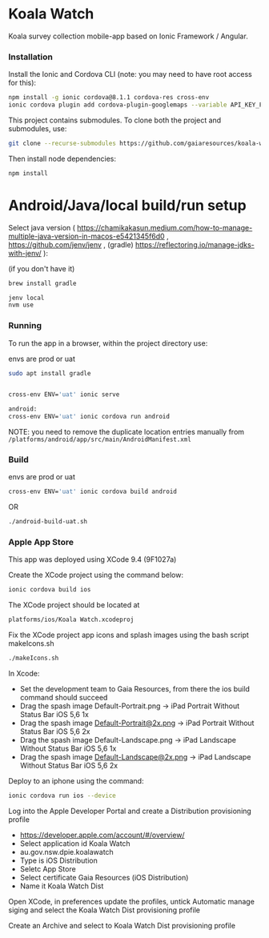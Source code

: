 # Koala Watch

Koala survey collection mobile-app based on Ionic Framework / Angular.

### Installation

Install the Ionic and Cordova CLI (note: you may need to have root access for this):

```bash
npm install -g ionic cordova@8.1.1 cordova-res cross-env
ionic cordova plugin add cordova-plugin-googlemaps --variable API_KEY_FOR_ANDROID="YOUR_ANDROID_API_KEY_IS_HERE" --variable API_KEY_FOR_IOS="YOUR_IOS_API_KEY_IS_HERE"
```

This project contains submodules. To clone both the project and submodules, use:

```bash
git clone --recurse-submodules https://github.com/gaiaresources/koala-watch
```

Then install node dependencies:

```bash
npm install
```

# Android/Java/local build/run setup
Select java version ( https://chamikakasun.medium.com/how-to-manage-multiple-java-version-in-macos-e5421345f6d0 , https://github.com/jenv/jenv , (gradle) https://reflectoring.io/manage-jdks-with-jenv/ ):

(if you don't have it)
```bash
brew install gradle
```

```bash
jenv local
nvm use

```


### Running

To run the app in a browser, within the project directory use:

envs are prod or uat

```bash
sudo apt install gradle


cross-env ENV='uat' ionic serve

android:
cross-env ENV='uat' ionic cordova run android 
```

NOTE: you need to remove the duplicate location entries manually from `/platforms/android/app/src/main/AndroidManifest.xml`

### Build
envs are prod or uat
```bash
cross-env ENV='uat' ionic cordova build android 
```

OR

```bash
./android-build-uat.sh
```

### Apple App Store

This app was deployed using XCode 9.4 (9F1027a)

Create the XCode project using the command below:

```bash
ionic cordova build ios
```

The XCode project should be located at

```bash
platforms/ios/Koala Watch.xcodeproj
```

Fix the XCode project app icons and splash images using the bash script makeIcons.sh

```bash
./makeIcons.sh
```

In Xcode:

* Set the development team to Gaia Resources, from there the ios build command should succeed
* Drag the spash image Default-Portrait.png -> iPad Portrait Without Status Bar iOS 5,6 1x
* Drag the spash image Default-Portrait@2x.png -> iPad Portrait Without Status Bar iOS 5,6 2x
* Drag the spash image Default-Landscape.png -> iPad Landscape Without Status Bar iOS 5,6 1x
* Drag the spash image Default-Landscape@2x.png -> iPad Landscape Without Status Bar iOS 5,6 2x

Deploy to an iphone using the command:

```bash
ionic cordova run ios --device
```

Log into the Apple Developer Portal and create a Distribution provisioning profile

* https://developer.apple.com/account/#/overview/
* Select application id Koala Watch
* au.gov.nsw.dpie.koalawatch
* Type is iOS Distribution
* Seletc App Store
* Select certificate Gaia Resources (iOS Distribution)
* Name it Koala Watch Dist

Open XCode, in preferences update the profiles, untick Automatic manage siging and select the Koala Watch Dist provisioning profile

Create an Archive and select to Koala Watch Dist provisioning profile

